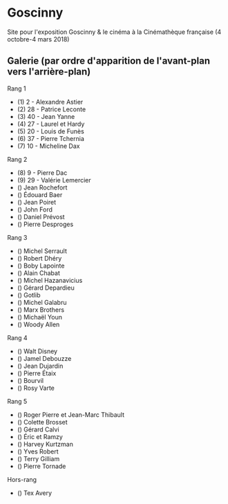 # Goscinny

Site pour l'exposition Goscinny &amp; le cinéma à la Cinémathèque française (4 octobre-4 mars 2018)


## Galerie (par ordre d'apparition de l'avant-plan vers l'arrière-plan)

Rang 1

* (1) 2 - Alexandre Astier
* (2) 28 - Patrice Leconte
* (3) 40 - Jean Yanne
* (4) 27 - Laurel et Hardy
* (5) 20 - Louis de Funès
* (6) 37 - Pierre Tchernia
* (7) 10 - Micheline Dax

Rang 2

* (8) 9 - Pierre Dac
* (9) 29 - Valérie Lemercier
* () Jean Rochefort
* () Édouard Baer
* () Jean Poiret
* () John Ford
* () Daniel Prévost
* () Pierre Desproges

Rang 3

* () Michel Serrault
* () Robert Dhéry
* () Boby Lapointe
* () Alain Chabat
* () Michel Hazanavicius
* () Gérard Depardieu
* () Gotlib
* () Michel Galabru
* () Marx Brothers
* () Michaël Youn
* () Woody Allen

Rang 4

* () Walt Disney
* () Jamel Debouzze
* () Jean Dujardin
* () Pierre Étaix
* () Bourvil
* () Rosy Varte

Rang 5

* () Roger Pierre et Jean-Marc Thibault
* () Colette Brosset
* () Gérard Calvi
* () Éric et Ramzy
* () Harvey Kurtzman
* () Yves Robert
* () Terry Gilliam
* () Pierre Tornade

Hors-rang

* () Tex Avery





